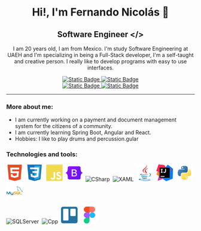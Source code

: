 <h1 align="center">Hi!, I'm Fernando Nicolás 👋</h1>

<div id="header" align="center">
  <h2>Software Engineer &lt;/&gt;</h2>  
</div>

<div id="badges" align=center>
  <p>I am 20 years old, I am from Mexico. I'm study Software Engineering at UAEH and I'm specializing in being a Full-Stack developer, I'm a self-taught and creative person. I really like to develop programs with easy to use interfaces.
</p>
  <a href="https://www.linkedin.com/in/fernando-hern%C3%A1ndez-nicol%C3%A1s-a17922273/" target="_blank">
    <img alt="Static Badge" src="https://img.shields.io/badge/build-Fernando%20Hern%C3%A1ndez%20Nicol%C3%A1s-brightgreen?style=flat&logo=linkedin&logoColor=black&label=LinkedIn&labelColor=white&color=blue">
  </a>
  <a href="https://mail.google.com/mail/u/0/?view=cm&fs=1&to=fernicolas117@gmail.com&su=Asunto%20del%20correo&body=Cuerpo%20del%20correo" target="_blank">
    <img alt="Static Badge" src="https://img.shields.io/badge/build-FerNicolas117%40gmail.com-brightgreen?style=flat&logo=gmail&logoColor=black&label=Gmail&labelColor=white&color=blue">
  </a>
  <br />
   <a href="https://instagram.com/fernando_nic_117?igshid=MzNlNGNkZWQ4Mg==" target="_blank">
    <img alt="Static Badge" src="https://img.shields.io/badge/build-Fernando%20Nicol%C3%A1s-brightgreen?style=flat&logo=instagram&logoColor=black&label=Instagram&labelColor=white&color=blue">
  </a>
  <a href="https://www.tiktok.com/@fernando_nicolas_117?_t=8e8scZU2rws&_r=1" target="_blank">
    <img alt="Static Badge" src="https://img.shields.io/badge/build-Fernando%20Nicol%C3%A1s-brightgreen?style=flat&logo=tiktok&logoColor=black&label=TikTok&labelColor=white&color=blue">
  </a>
</div>

---
### More about me:

- I am currently working on a payment and document management system for the citizens of a community.
- I am currently learning Spring Boot, Angular and React.
- Hobbies: I like to play drums and percussion.gular 

### Technologies and tools:
<div align="left">
  <div>
    <img src="https://github.com/devicons/devicon/blob/master/icons/html5/html5-plain.svg" title="HTML" alt="HTML" width="45" height="45" />&nbsp;
    <img src="https://github.com/devicons/devicon/blob/master/icons/css3/css3-original.svg" title="CSS" alt="CSS" width="45" height="45" />&nbsp;
    <img src="https://github.com/devicons/devicon/blob/master/icons/javascript/javascript-plain.svg" title="JavaScript" alt="JavaScript" width="45" height="45" />&nbsp;
    <img src="https://github.com/devicons/devicon/blob/master/icons/bootstrap/bootstrap-original.svg" title="Bootstrap" alt="Bootstrap" width="45" height="45" />&nbsp;
    <img src="https://camo.githubusercontent.com/8d56e87edf99e89bfc457cd62462e0b7aae19e6b197b1df5c542d474d8d76f81/68747470733a2f2f646576656c6f7065722e6665646f726170726f6a6563742e6f72672f7374617469632f6c6f676f2f6373686172702e706e67" title="CSharp" alt="CSharp" width="45" height="45" />&nbsp;
    <img src="https://user-images.githubusercontent.com/16964652/66596008-f4e3ed80-eb50-11e9-9a8a-3e9a5adf4d7c.png" title="XAML" alt="XAML" width="45" height="45" />&nbsp;
    <img src="https://github.com/devicons/devicon/blob/master/icons/java/java-original.svg" title="Java" alt="Java" width="45" height="45" />&nbsp;
    <img src="https://github.com/JetBrains/logos/blob/master/web/intellij-idea/intellij-idea.svg" title="Idea" alt="Idea" width="45" height="45" />&nbsp;
    <img src="https://github.com/devicons/devicon/blob/master/icons/python/python-original.svg" title="Python" alt="Python" width="45" height="45" />&nbsp;
    <img src="https://github.com/devicons/devicon/blob/master/icons/mysql/mysql-original-wordmark.svg" title="MySQL" alt="MySQL" width="45" height="45" />&nbsp;
  </div>
  <br />
  <div align="left">
    <img src="https://cdn-icons-png.flaticon.com/512/5968/5968409.png" title="SQLServer" alt="SQLServer" width="45" height="45" />&nbsp;
    <img src="https://raw.githubusercontent.com/isocpp/logos/master/cpp_logo.png" title="Cpp" alt="Cpp" width="45" height="45" />&nbsp;
    <img src="https://github.com/devicons/devicon/blob/master/icons/trello/trello-plain.svg" title="Trello" alt="Trello" width="45" height="45" />&nbsp;
    <img src="https://github.com/devicons/devicon/blob/master/icons/figma/figma-original.svg" title="Figma" alt="Figma" width="45" height="45" />&nbsp;
  </div>
</div>
